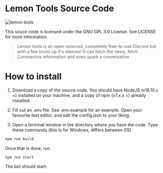 # Lemon Tools Source Code
![lemon tools](https://i.imgur.com/J09xOrO.png)


This souce code is licensed under the GNU GPL 3.0 License. See LICENSE for more information.

> Lemon tools is an open-sourced, completely free-to-use Discord bot with a few tricks up it's sleeves! It can fetch the news, fetch Coronavirus information and even spark a conversation

# How to install
1. Download a copy of the source code. You should have NodeJS (v16.10.x +) installed on your machine, and a copy of npm (v7.x.x +) already installed.

2. Fill out an .env file. See .env.example for an example. Open your favourite text editor, and edit the config.json to your liking.

3. Open a terminal window in the directory where you have the code. Type these commands (this is for Windows, differs between OS)

```bash
npm run build
```

Once that is done, run

```base
npm run start
```

The bot should start.